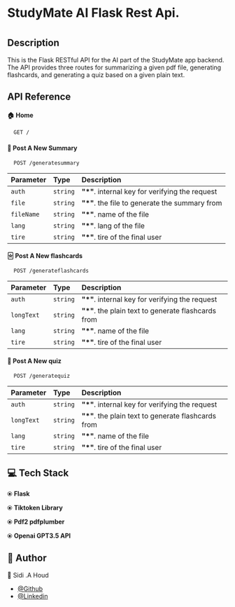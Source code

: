 
# StudyMate AI Flask Rest Api.


#
## Description

This is the Flask RESTful API for the AI part of the StudyMate app backend. The API provides three routes for summarizing a given pdf file, generating flashcards, and generating a quiz based on a given plain text.

## API Reference

#### 🏠 Home 

```http
  GET /
```


#### 📕 Post A New Summary

```http
  POST /generatesummary
```

| Parameter | Type     | Description                       |
| :-------- | :------- | :-------------------------------- |
| `auth`      | `string` | **"*"**. internal key for verifying the request |
| `file`  | `string` | **"*"**. the file to generate the summary from  |
| `fileName`  | `string` | **"*"**. name of the file  |
| `lang`  | `string` | **"*"**. lang of the file  |
| `tire`  | `string` | **"*"**. tire of the final user  |



#### 🃟 Post A New flashcards

```http
  POST /generateflashcards
```

| Parameter | Type     | Description                       |
| :-------- | :------- | :-------------------------------- |
| `auth`      | `string` | **"*"**. internal key for verifying the request |
| `longText`  | `string` | **"*"**. the plain text to generate flashcards from|
| `lang`  | `string` | **"*"**. name of the file  |
| `tire`  | `string` | **"*"**. tire of the final user  |


#### 🤔 Post A New quiz

```http
  POST /generatequiz
```

| Parameter | Type     | Description                       |
| :-------- | :------- | :-------------------------------- |
| `auth`      | `string` | **"*"**. internal key for verifying the request |
| `longText`  | `string` | **"*"**. the plain text to generate flashcards from|
| `lang`  | `string` | **"*"**. name of the file  |
| `tire`  | `string` | **"*"**. tire of the final user  |


## 💻 Tech Stack

⦿  **Flask**

⦿ **Tiktoken Library**

⦿ **Pdf2 pdfplumber**

⦿ **Openai GPT3.5 API**





## 👤 Author
🌟 Sidi .A Houd 
- [@Github](https://www.github.com/octokatherine)
- [@Linkedin](https://www.linkedin.com/in/sidahmedsaleck/)


